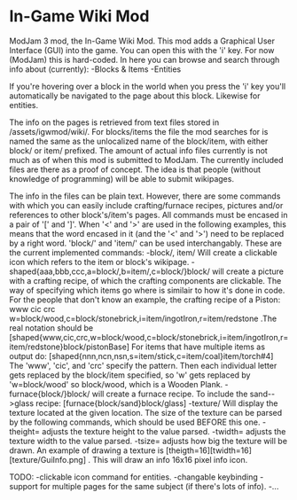 In-Game Wiki Mod
=======

ModJam 3 mod, the In-Game Wiki Mod. This mod adds a Graphical User Interface (GUI) into the game. You can open this with the 'i' key. For now (ModJam) this is hard-coded. In here you can browse and search through info about (currently):
-Blocks & Items
-Entities

If you're hovering over a block in the world when you press the 'i' key you'll automatically be navigated to the page about this block. Likewise for entities.

The info on the pages is retrieved from text files stored in /assets/igwmod/wiki/. For blocks/items the file the mod searches for is named the same as the unlocalized name of the block/item, with either block/ or item/ prefixed. The amount of actual info files currently is not much as of when this mod is submitted to ModJam. The currently included files are there as a proof of concept. The idea is that people (without knowledge of programming) will be able to submit wikipages.

The info in the files can be plain text. However, there are some commands with which you can easily include crafting/furnace recipes, pictures and/or references to other block's/item's pages. All commands must be encased in a pair of '[' and ']'. When '<' and '>' are used in the following examples, this means that the word encased in it (and the '<' and '>') need to be replaced by a right word. 'block/' and 'item/' can be used interchangably. These are the current implemented commands:
-block/<blockName>, item/<itemName> Will create a clickable icon which refers to the item or block's wikipage.
-shaped{aaa,bbb,ccc,a=block/<blockName>,b=item/<itemName>,c=block/<blockName>}block/<result> will create a picture with a crafting recipe, of which the crafting components are clickable. The way of specifying which items go where is similair to how it's done in code. 
 For the people that don't know an example, the crafting recipe of a Piston:
 www
 cic
 crc w=block/wood,c=block/stonebrick,i=item/ingotIron,r=item/redstone  .The real notation should be [shaped{www,cic,crc,w=block/wood,c=block/stonebrick,i=item/ingotIron,r=item/redstone}block/pistonBase]
For items that have multiple items as output do: [shaped{nnn,ncn,nsn,s=item/stick,c=item/coal}item/torch#4]
 The 'www', 'cic', and 'crc' specify the pattern. Then each individual letter gets replaced by the block/item specified, so 'w' gets replaced by 'w=block/wood' so block/wood, which is a Wooden Plank.
-furnace{block/<ingredient>}block/<result> will create a furnace recipe. To include the sand-->glass recipe:  [furnace{block/sand}block/glass]
-texture/<texture> Will display the texture located at the given location. The size of the texture can be parsed by the following commands, which should be used BEFORE this one.
-theight=<height> adjusts the texture height to the value parsed.
-twidth=<width> adjusts the texture width to the value parsed.
-tsize=<size> adjusts how big the texture will be drawn. An example of drawing a texture is [theigth=16][twidth=16][texture/GuiInfo.png] . This will draw an info 16x16 pixel info icon.

TODO:
-clickable icon command for entities.
-changable keybinding
-support for multiple pages for the same subject (if there's lots of info).
-...